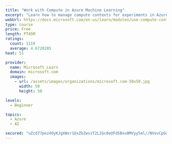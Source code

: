 ```yaml
---
title: "Work with Compute in Azure Machine Learning"
excerpt: "Learn how to manage compute contexts for experiments in Azure Machine Learning."
webUrl: https://docs.microsoft.com/en-us/learn/modules/use-compute-contexts-in-aml/
type: course
price: Free
length: PT45M
ratings:
  count: 1119
  average: 4.6720285
heat: 51

provider:
  name: Microsoft Learn
  domain: microsoft.com
  images:
    - url: /assets/images/organizations/microsoft.com-50x50.jpg
      width: 50
      height: 50

levels:
  - Beginner

topics:
  - Azure
  - AI

secured: "uZcd77pez4OyKJgXWxr1OxZbZwvzT2L2Gc8eUFdSBxu0MVyy5el//NVovCpGoPWHFKuYFe6TstoG3jpjJrgEbaiIuA91arsSeSeYqcn+7ff5yHUtFaeFjMcbtq4ppS+KHAFgnf2BBRQYeBRNki5LEojqbcMhHonIPEMlCizgk89w1uqset9MCN61HhrxkK78S4xHnG1EVciMrISUd05StwRmktlLcKyzju1cgOjnzpjLIvs8H80iycAQ7QdFhV4sEsfGcdG9HR6QIIEC1gb9AudcS0mG2GHAooZbzXWVKvQgZMRFyoX8Cv1hNGy+VYZwKHqdd9nf4nKspyun/7hmSunMo/kaYPTA9pL0t6Sj38Grax1uz8Mm1ZBfy63cVPMAc+FkRLwmTm756iijHoDUiLGMEs6SLrZNF9OeGlP1XUc=;KUV2uRlcOclZ151sAkt1NA=="
---
```


